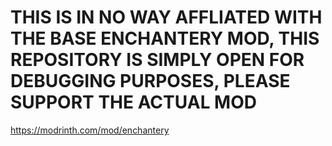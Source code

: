 # THIS IS IN NO WAY AFFLIATED WITH THE BASE ENCHANTERY MOD, THIS REPOSITORY IS SIMPLY OPEN FOR DEBUGGING PURPOSES, PLEASE SUPPORT THE ACTUAL MOD

https://modrinth.com/mod/enchantery
